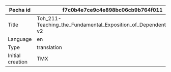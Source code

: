 |Pecha id | f7c0b4e7ce9c4e898bc06cb9b764f011
| --- | --- 
|Title | Toh_211-Teaching_the_Fundamental_Exposition_of_Dependent_Arising-v2 
|Language | en
|Type | translation
|Initial creation | TMX